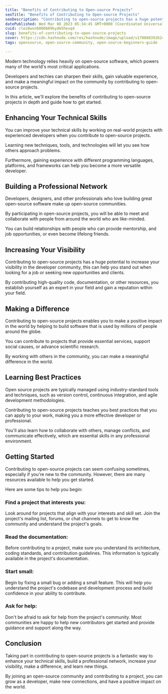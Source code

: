 ```yaml
---
title: "Benefits of Contributing to Open-source Projects"
seoTitle: "Benefits of Contributing to Open-source Projects"
seoDescription: "Contributing to open-source projects has a huge potential to increase your visibility in the developer community."
datePublished: Wed Mar 08 2023 05:34:45 GMT+0000 (Coordinated Universal Time)
cuid: clez8wvn6000609kydm5hexq4
slug: benefits-of-contributing-to-open-source-projects
cover: https://cdn.hashnode.com/res/hashnode/image/upload/v1708883926240/26c6d513-916a-472a-b4c7-a0fce1f4287d.png
tags: opensource, open-source-community, open-source-beginners-guide

---
```


Modern technology relies heavily on open-source software, which powers many of the world's most critical applications.

Developers and techies can sharpen their skills, gain valuable experience, and make a meaningful impact on the community by contributing to open-source projects.

In this article, we'll explore the benefits of contributing to open-source projects in depth and guide how to get started.

## Enhancing Your Technical Skills

You can improve your technical skills by working on real-world projects with experienced developers when you contribute to open-source projects.

Learning new techniques, tools, and technologies will let you see how others approach problems.

Furthermore, gaining experience with different programming languages, platforms, and frameworks can help you become a more versatile developer.

## Building a Professional Network

Developers, designers, and other professionals who love building great open-source software make up open-source communities.

By participating in open-source projects, you will be able to meet and collaborate with people from around the world who are like-minded.

You can build relationships with people who can provide mentorship, and job opportunities, or even become lifelong friends.

## Increasing Your Visibility

Contributing to open-source projects has a huge potential to increase your visibility in the developer community, this can help you stand out when looking for a job or seeking new opportunities and clients.

By contributing high-quality code, documentation, or other resources, you establish yourself as an expert in your field and gain a reputation within your field.

## Making a Difference

Contributing to open-source projects enables you to make a positive impact in the world by helping to build software that is used by millions of people around the globe.

You can contribute to projects that provide essential services, support social causes, or advance scientific research.

By working with others in the community, you can make a meaningful difference in the world.

## Learning Best Practices

Open source projects are typically managed using industry-standard tools and techniques, such as version control, continuous integration, and agile development methodologies.

Contributing to open-source projects teaches you best practices that you can apply to your work, making you a more effective developer or professional.

You'll also learn how to collaborate with others, manage conflicts, and communicate effectively, which are essential skills in any professional environment.

## Getting Started

Contributing to open-source projects can seem confusing sometimes, especially if you're new to the community. However, there are many resources available to help you get started.

Here are some tips to help you begin:

### Find a project that interests you:

Look around for projects that align with your interests and skill set. Join the project's mailing list, forums, or chat channels to get to know the community and understand the project's goals.

### Read the documentation:

Before contributing to a project, make sure you understand its architecture, coding standards, and contribution guidelines. This information is typically available in the project's documentation.

### Start small:

Begin by fixing a small bug or adding a small feature. This will help you understand the project's codebase and development process and build confidence in your ability to contribute.

### Ask for help:

Don't be afraid to ask for help from the project's community. Most communities are happy to help new contributors get started and provide guidance and support along the way.

## Conclusion

Taking part in contributing to open-source projects is a fantastic way to enhance your technical skills, build a professional network, increase your visibility, make a difference, and learn new things.

By joining an open-source community and contributing to a project, you can grow as a developer, make new connections, and have a positive impact on the world.